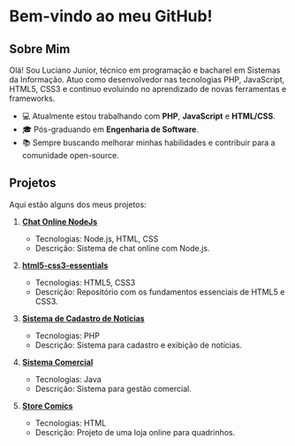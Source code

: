 # Bem-vindo ao meu GitHub!

## Sobre Mim
Olá! Sou Luciano Junior, técnico em programação e bacharel em Sistemas da Informação. Atuo como desenvolvedor nas tecnologias PHP, JavaScript, HTML5, CSS3 e continuo evoluindo no aprendizado de novas ferramentas e frameworks.

- 💻 Atualmente estou trabalhando com **PHP**, **JavaScript** e **HTML/CSS**.
- 🎓 Pós-graduando em **Engenharia de Software**.
- 📚 Sempre buscando melhorar minhas habilidades e contribuir para a comunidade open-source.

## Projetos
Aqui estão alguns dos meus projetos:

1. **[Chat Online NodeJs](https://github.com/Luciano-Junior/Chat)**
   - Tecnologias: Node.js, HTML, CSS
   - Descrição: Sistema de chat online com Node.js.

2. **[html5-css3-essentials](https://github.com/Luciano-Junior/html5-css3-essentials)**
   - Tecnologias: HTML5, CSS3
   - Descrição: Repositório com os fundamentos essenciais de HTML5 e CSS3.

3. **[Sistema de Cadastro de Noticias](https://github.com/Luciano-Junior/noticias)**
   - Tecnologias: PHP
   - Descrição: Sistema para cadastro e exibição de notícias.

4. **[Sistema Comercial](https://github.com/Luciano-Junior/sistema-comercial)**
   - Tecnologias: Java
   - Descrição: Sistema para gestão comercial.

5. **[Store Comics](https://github.com/Luciano-Junior/store-comics)**
   - Tecnologias: HTML
   - Descrição: Projeto de uma loja online para quadrinhos.

